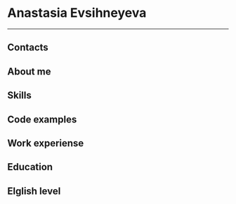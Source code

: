 # Anastasia Evsihneyeva
***
## Contacts
## About me
## Skills
## Code examples
## Work experiense
## Education
## Elglish level